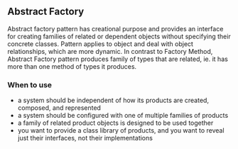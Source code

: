 ## Abstract Factory

Abstract factory pattern has creational purpose and provides an interface for 
creating families of related or dependent objects without specifying their 
concrete classes. Pattern applies to object and deal with object relationships, 
which are more dynamic. In contrast to Factory Method, Abstract Factory pattern
produces family of types that are related, ie. it has more than one method of 
types it produces.


### When to use

* a system should be independent of how its products are created, composed, and represented
* a system should be configured with one of multiple families of products
* a family of related product objects is designed to be used together
* you want to provide a class library of products, and you want to reveal just their interfaces, not their implementations